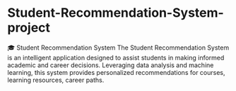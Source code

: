 # Student-Recommendation-System-project
🎓 Student Recommendation System The Student Recommendation System is an intelligent application designed to assist students in making informed academic and career decisions. Leveraging data analysis and machine learning, this system provides personalized recommendations for courses, learning resources, career paths.
